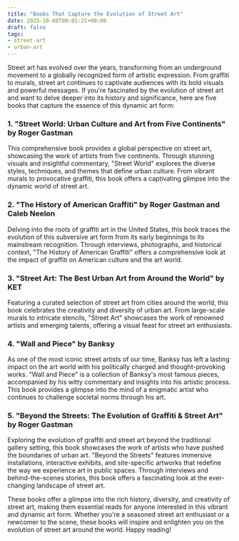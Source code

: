 ```yaml
---
title: "Books That Capture the Evolution of Street Art"
date: 2025-10-08T00:01:21+00:00
draft: false
tags: 
- street-art
- urban-art
---
```


Street art has evolved over the years, transforming from an underground movement to a globally recognized form of artistic expression. From graffiti to murals, street art continues to captivate audiences with its bold visuals and powerful messages. If you're fascinated by the evolution of street art and want to delve deeper into its history and significance, here are five books that capture the essence of this dynamic art form:

### 1. "Street World: Urban Culture and Art from Five Continents" by Roger Gastman

This comprehensive book provides a global perspective on street art, showcasing the work of artists from five continents. Through stunning visuals and insightful commentary, "Street World" explores the diverse styles, techniques, and themes that define urban culture. From vibrant murals to provocative graffiti, this book offers a captivating glimpse into the dynamic world of street art.

### 2. "The History of American Graffiti" by Roger Gastman and Caleb Neelon

Delving into the roots of graffiti art in the United States, this book traces the evolution of this subversive art form from its early beginnings to its mainstream recognition. Through interviews, photographs, and historical context, "The History of American Graffiti" offers a comprehensive look at the impact of graffiti on American culture and the art world.

### 3. "Street Art: The Best Urban Art from Around the World" by KET

Featuring a curated selection of street art from cities around the world, this book celebrates the creativity and diversity of urban art. From large-scale murals to intricate stencils, "Street Art" showcases the work of renowned artists and emerging talents, offering a visual feast for street art enthusiasts.

### 4. "Wall and Piece" by Banksy

As one of the most iconic street artists of our time, Banksy has left a lasting impact on the art world with his politically charged and thought-provoking works. "Wall and Piece" is a collection of Banksy's most famous pieces, accompanied by his witty commentary and insights into his artistic process. This book provides a glimpse into the mind of a enigmatic artist who continues to challenge societal norms through his art.

### 5. "Beyond the Streets: The Evolution of Graffiti & Street Art" by Roger Gastman

Exploring the evolution of graffiti and street art beyond the traditional gallery setting, this book showcases the work of artists who have pushed the boundaries of urban art. "Beyond the Streets" features immersive installations, interactive exhibits, and site-specific artworks that redefine the way we experience art in public spaces. Through interviews and behind-the-scenes stories, this book offers a fascinating look at the ever-changing landscape of street art.

These books offer a glimpse into the rich history, diversity, and creativity of street art, making them essential reads for anyone interested in this vibrant and dynamic art form. Whether you're a seasoned street art enthusiast or a newcomer to the scene, these books will inspire and enlighten you on the evolution of street art around the world. Happy reading!